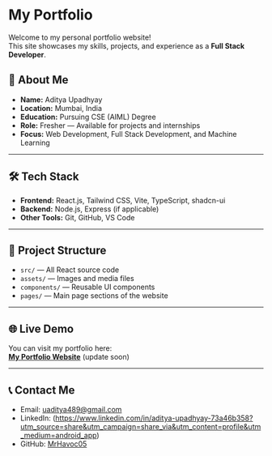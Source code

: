 # My Portfolio

Welcome to my personal portfolio website!  
This site showcases my skills, projects, and experience as a **Full Stack Developer**.

## 🚀 About Me
- **Name:** Aditya Upadhyay  
- **Location:** Mumbai, India  
- **Education:** Pursuing CSE (AIML) Degree  
- **Role:** Fresher — Available for projects and internships  
- **Focus:** Web Development, Full Stack Development, and Machine Learning  

---

## 🛠️ Tech Stack
- **Frontend:** React.js, Tailwind CSS, Vite, TypeScript, shadcn-ui
- **Backend:** Node.js, Express (if applicable)  
- **Other Tools:** Git, GitHub, VS Code  

---

## 📂 Project Structure
- `src/` — All React source code  
- `assets/` — Images and media files  
- `components/` — Reusable UI components  
- `pages/` — Main page sections of the website  

---

## 🌐 Live Demo
You can visit my portfolio here:  
**[My Portfolio Website](https://your-live-site-link.com)**  (update soon)

---

## 📞 Contact Me
- Email: uaditya489@gmail.com  
- LinkedIn: (https://www.linkedin.com/in/aditya-upadhyay-73a46b358?utm_source=share&utm_campaign=share_via&utm_content=profile&utm_medium=android_app)  
- GitHub: [MrHavoc05](https://github.com/MrHavoc05)

